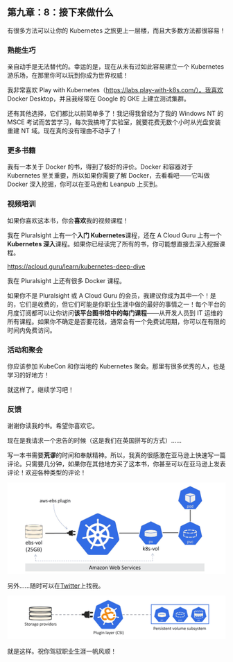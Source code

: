 ## 第九章：8：接下来做什么

有很多方法可以让你的 Kubernetes 之旅更上一层楼，而且大多数方法都很容易！

### 熟能生巧

亲自动手是无法替代的。幸运的是，现在从未有过如此容易建立一个 Kubernetes 游乐场，在那里你可以玩到你成为世界权威！

我非常喜欢 Play with Kubernetes（https://labs.play-with-k8s.com/）。我喜欢 Docker Desktop，并且我经常在 Google 的 GKE 上建立测试集群。

还有其他选择，它们都比以前简单多了！我记得我曾经为了我的 Windows NT 的 MSCE 考试而苦苦学习，每次我搞垮了实验室，就要花费无数个小时从光盘安装重建 NT 域。现在真的没有理由不动手了！

### 更多书籍

我有一本关于 Docker 的书，得到了极好的评价。Docker 和容器对于 Kubernetes 至关重要，所以如果你需要了解 Docker，去看看吧——它叫做 Docker 深入挖掘，你可以在亚马逊和 Leanpub 上买到。

### 视频培训

如果你喜欢这本书，你会**喜欢**我的视频课程！

我在 Pluralsight 上有一个**入门 Kubernetes**课程，还在 A Cloud Guru 上有一个**Kubernetes 深入**课程。如果你已经读完了所有的书，你可能想直接去深入挖掘课程。

https://acloud.guru/learn/kubernetes-deep-dive

我在 Pluralsight 上还有很多 Docker 课程。

如果你不是 Pluralsight 或 A Cloud Guru 的会员，我建议你成为其中一个！是的，它们是收费的，但它们可能是你职业生涯中做的最好的事情之一！每个平台的月度订阅都可以让你访问**该平台图书馆中的每门课程**——从开发人员到 IT 运维的所有课程。如果你不确定是否要花钱，通常会有一个免费试用期，你可以在有限的时间内免费访问。

### 活动和聚会

你应该参加 KubeCon 和你当地的 Kubernetes 聚会。那里有很多优秀的人，也是学习的好地方！

就这样了。继续学习吧！

### 反馈

谢谢你读我的书。希望你喜欢它。

现在是我请求一个忠告的时候（这是我们在英国拼写的方式）……

写一本书需要**荒谬**的时间和奉献精神。所以，我真的很感激在亚马逊上快速写一篇评论。只需要几分钟，如果你在其他地方买了这本书，你甚至可以在亚马逊上发表评论！欢迎各种类型的评论！

![](img/Image00049.jpg)

另外……随时可以在[Twitter](https://twitter.com/nigelpoulton)上找我。

![](img/Image00050.jpg)

就是这样。祝你驾驭职业生涯一帆风顺！
